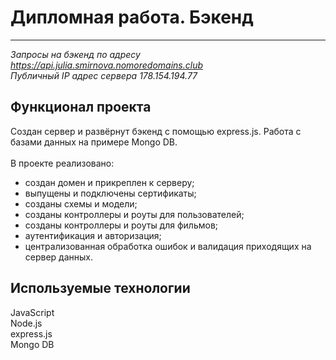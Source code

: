 # Дипломная работа. Бэкенд
------
_Запросы на бэкенд по адресу https://api.julia.smirnova.nomoredomains.club    
Публичный IP адрес сервера 178.154.194.77_  

## Функционал проекта

 Создан сервер и развёрнут бэкенд с помощью express.js. Работа с базами данных на примере Mongo DB.
<br/>  
В проекте реализовано:

* создан домен и прикреплен к серверу;
* выпущены и подключены сертификаты;  
* созданы схемы и модели;
* созданы контроллеры и роуты для пользователей;
* созданы контроллеры и роуты для фильмов;
* аутентификация и авторизация;
* централизованная обработка ошибок и валидация приходящих на сервер данных.

## Используемые технологии
  

JavaScript    
Node.js  
express.js  
Mongo DB  
